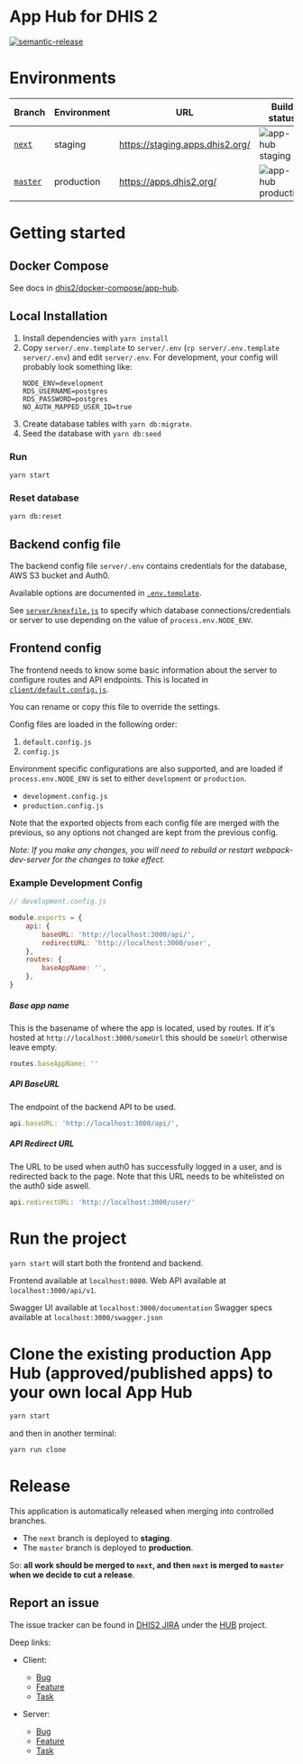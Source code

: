 # App Hub for DHIS 2

[![semantic-release](https://img.shields.io/badge/%20%20%F0%9F%93%A6%F0%9F%9A%80-semantic--release-e10079.svg)](https://github.com/semantic-release/semantic-release)

# Environments

| Branch                                                   | Environment | URL                             | Build status                                                                                                |
| -------------------------------------------------------- | ----------- | ------------------------------- | ----------------------------------------------------------------------------------------------------------- |
| [`next`](https://github.com/dhis2/app-hub/tree/next)     | staging     | https://staging.apps.dhis2.org/ | ![app-hub staging](https://github.com/dhis2/app-hub/workflows/dhis2-docker%20ci/badge.svg?branch=next)      |
| [`master`](https://github.com/dhis2/app-hub/tree/master) | production  | https://apps.dhis2.org/         | ![app-hub production](https://github.com/dhis2/app-hub/workflows/dhis2-docker%20ci/badge.svg?branch=master) |

# Getting started

## Docker Compose

See docs in [dhis2/docker-compose/app-hub](https://github.com/dhis2/docker-compose/blob/master/app-hub/README.md).

## Local Installation

1. Install dependencies with `yarn install`
2. Copy `server/.env.template` to `server/.env` (`cp server/.env.template server/.env`) and edit `server/.env`. For development, your config will
   probably look something like:
    ```
    NODE_ENV=development
    RDS_USERNAME=postgres
    RDS_PASSWORD=postgres
    NO_AUTH_MAPPED_USER_ID=true
    ```
3. Create database tables with `yarn db:migrate`.
4. Seed the database with `yarn db:seed`

### Run

`yarn start`

### Reset database

`yarn db:reset`

## Backend config file

The backend config file `server/.env` contains credentials for the database, AWS S3 bucket and Auth0.

Available options are documented in [`.env.template`](server/.env.template).

See [`server/knexfile.js`](server/knexfile.js) to specify which database connections/credentials or server to use depending on the value of `process.env.NODE_ENV`.

## Frontend config

The frontend needs to know some basic information about the server to configure routes and API endpoints.
This is located in [`client/default.config.js`](client/default.config.js).

You can rename or copy this file to override the settings.

Config files are loaded in the following order:

1. `default.config.js`
2. `config.js`

Environment specific configurations are also supported, and are loaded if `process.env.NODE_ENV` is set to either `development` or `production`.

-   `development.config.js`
-   `production.config.js`

Note that the exported objects from each config file are merged with the previous, so any options not changed are kept from the previous config.

_Note: If you make any changes, you will need to rebuild or restart webpack-dev-server for the changes to take effect._

### Example Development Config

```javascript
// development.config.js

module.exports = {
    api: {
        baseURL: 'http://localhost:3000/api/',
        redirectURL: 'http://localhost:3000/user',
    },
    routes: {
        baseAppName: '',
    },
}
```

##### Base app name

This is the basename of where the app is located, used by routes. If it's hosted at `http://localhost:3000/someUrl` this should be `someUrl` otherwise leave empty.

```javascript
routes.baseAppName: ''
```

##### API BaseURL

The endpoint of the backend API to be used.

```javascript
api.baseURL: 'http://localhost:3000/api/',
```

##### API Redirect URL

The URL to be used when auth0 has successfully logged in a user, and is redirected back to the page. Note that this URL needs to be whitelisted on the auth0 side aswell.

```javascript
api.redirectURL: 'http://localhost:3000/user/'
```

# Run the project

`yarn start` will start both the frontend and backend.

Frontend available at `localhost:8080`.
Web API available at `localhost:3000/api/v1`.

Swagger UI available at `localhost:3000/documentation`
Swagger specs available at `localhost:3000/swagger.json`

# Clone the existing production App Hub (approved/published apps) to your own local App Hub

```bash
yarn start
```

and then in another terminal:

```bash
yarn run clone
```

# Release

This application is automatically released when merging into controlled
branches.

-   The `next` branch is deployed to **staging**.
-   The `master` branch is deployed to **production**.

So: **all work should be merged to `next`, and then `next` is merged to
`master` when we decide to cut a release**.

## Report an issue

The issue tracker can be found in [DHIS2 JIRA](https://jira.dhis2.org)
under the [HUB](https://jira.dhis2.org/projects/HUB) project.

Deep links:

-   Client:

    -   [Bug](https://jira.dhis2.org/secure/CreateIssueDetails!init.jspa?pid=10100&issuetype=10006&components=10314)
    -   [Feature](https://jira.dhis2.org/secure/CreateIssueDetails!init.jspa?pid=10100&issuetype=10300&components=10314)
    -   [Task](https://jira.dhis2.org/secure/CreateIssueDetails!init.jspa?pid=10100&issuetype=10003&components=10314)

-   Server:
    -   [Bug](https://jira.dhis2.org/secure/CreateIssueDetails!init.jspa?pid=10100&issuetype=10006&components=10315)
    -   [Feature](https://jira.dhis2.org/secure/CreateIssueDetails!init.jspa?pid=10100&issuetype=10300&components=10315)
    -   [Task](https://jira.dhis2.org/secure/CreateIssueDetails!init.jspa?pid=10100&issuetype=10003&components=10315)
